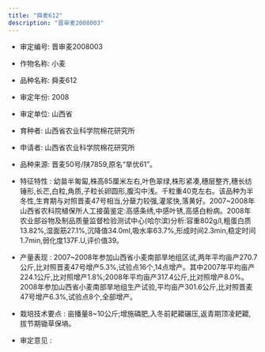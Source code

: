 ```yaml
---
title: "舜麦612"
description: "晋审麦2008003"
---
```

* 审定编号:  晋审麦2008003

*  作物名称:  小麦

*  品种名称:  舜麦612

*  审定年份:  2008

*  审定单位:  山西省

* 育种者:  山西省农业科学院棉花研究所

*  申请者:  山西省农业科学院棉花研究所

*  品种来源:  晋麦50号/陕7859,原名“旱优61”。

*  特征特性 : 
幼苗半匍匐,株高85厘米左右,叶色翠绿,株形紧凑,穗层整齐,穗长纺锤形,长芒,白粒,角质,子粒长卵圆形,腹沟中浅。千粒重40克左右。该品种为半冬性,生育期与对照晋麦47号相当,分蘖力较强,灌浆快,落黄好。2007~2008年山西省农科院植保所人工接菌鉴定:高感条绣,中感叶锈,高感白粉病。2008年农业部谷物及制品质量监督检验测试中心(哈尔滨)分析:容重802g/l,粗蛋白质13.82%,湿面筋27.1%,沉降值34.0ml,吸水率63.7%,形成时间2.3min,稳定时间1.7min,弱化度137F.U,评价值39。
 
*  产量表现 : 
2007~2008年参加山西省小麦南部旱地组区试,两年平均亩产270.7公斤,比对照晋麦47号增产5.3%,试验点16个,14点增产。其中2007年平均亩产224.1公斤,比对照增产1.8%;2008年平均亩产317.4公斤,比对照增产8.0%。2008年参加山西省小麦南部旱地组生产试验,平均亩产301.6公斤,比对照晋麦47号增产6.3%,试验点8个,全部增产。

*  栽培技术要点 : 
亩播量8~10公斤;增施磷肥,入冬前耙耱碾压,返青期顶凌耙耱,拔节期锄草保墒。

*  审定意见 : 

